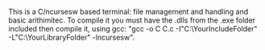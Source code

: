 This is a C/ncursesw based terminal: file management and handling and basic arithimitec.
To compile it you must have the .dlls from the .exe folder included then compile it, using gcc: "gcc -o C C.c -I"C:\YourIncludeFolder" -L"C:\YourLibraryFolder" -lncursesw".
